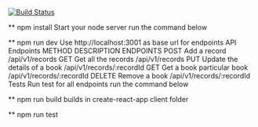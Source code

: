 [![Build Status](https://travis-ci.org/hubenschmidt/cra-express-travis-ci.svg?branch=master)](https://travis-ci.org/hubenschmidt/cra-express-travis-ci)

** npm install
Start your node server
run the command below

** npm run dev
Use http://localhost:3001 as base url for endpoints
API Endpoints
METHOD	DESCRIPTION	ENDPOINTS
POST	Add a record	/api/v1/records
GET	Get all the records	/api/v1/records
PUT	Update the details of a book	/api/v1/records/:recordId
GET	Get a book particular book	/api/v1/records/:recordId
DELETE	Remove a book	/api/v1/records/:recordId
Tests
Run test for all endpoints
run the command below

** npm run build
builds in create-react-app client folder

** npm run test
